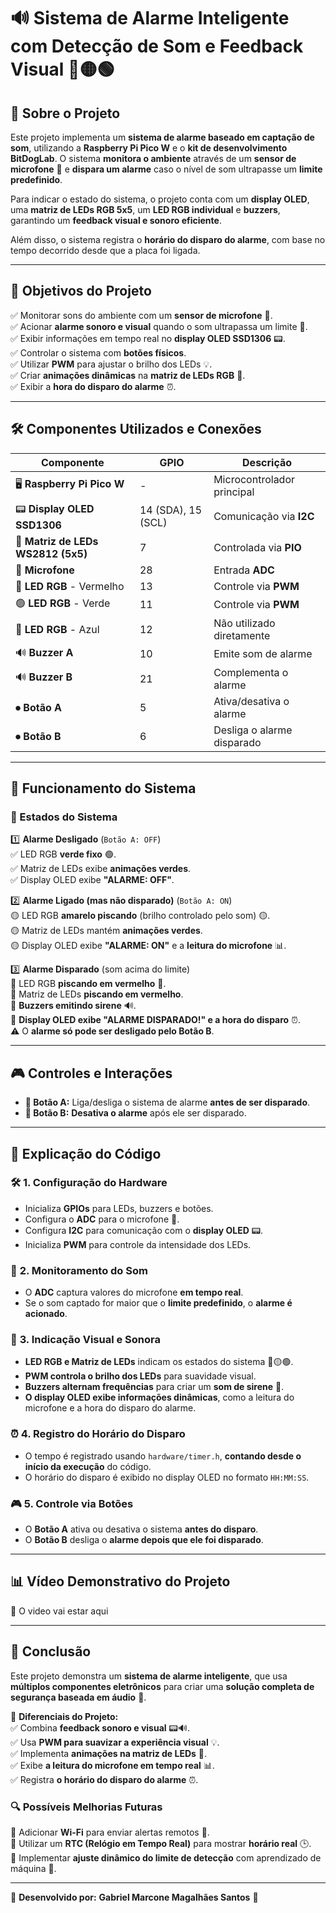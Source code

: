 # 🔊 Sistema de Alarme Inteligente com Detecção de Som e Feedback Visual 🔴🟡🟢  

## 📖 Sobre o Projeto  
Este projeto implementa um **sistema de alarme baseado em captação de som**, utilizando a **Raspberry Pi Pico W** e o **kit de desenvolvimento BitDogLab**. O sistema **monitora o ambiente** através de um **sensor de microfone** 🎤 e **dispara um alarme** caso o nível de som ultrapasse um **limite predefinido**.  

Para indicar o estado do sistema, o projeto conta com um **display OLED**, uma **matriz de LEDs RGB 5x5**, um **LED RGB individual** e **buzzers**, garantindo um **feedback visual e sonoro eficiente**.  

Além disso, o sistema registra o **horário do disparo do alarme**, com base no tempo decorrido desde que a placa foi ligada.  

---

## 🎯 Objetivos do Projeto  
✅ Monitorar sons do ambiente com um **sensor de microfone** 🎤.  
✅ Acionar **alarme sonoro e visual** quando o som ultrapassa um limite 🚨.  
✅ Exibir informações em tempo real no **display OLED SSD1306** 📟.  
✅ Controlar o sistema com **botões físicos**.  
✅ Utilizar **PWM** para ajustar o brilho dos LEDs 💡.  
✅ Criar **animações dinâmicas** na **matriz de LEDs RGB** 🎇.  
✅ Exibir a **hora do disparo do alarme** ⏰.  

---

## 🛠️ **Componentes Utilizados e Conexões**  

| **Componente**                 | **GPIO**  | **Descrição** |
|--------------------------------|----------|--------------|
| 🖥 **Raspberry Pi Pico W**     | -        | Microcontrolador principal |
| 📟 **Display OLED SSD1306**    | 14 (SDA), 15 (SCL) | Comunicação via **I2C** |
| 🔲 **Matriz de LEDs WS2812 (5x5)** | 7 | Controlada via **PIO** |
| 🎤 **Microfone**               | 28       | Entrada **ADC** |
| 🔴 **LED RGB** - Vermelho      | 13       | Controle via **PWM** |
| 🟢 **LED RGB** - Verde         | 11       | Controle via **PWM** |
| 🔵 **LED RGB** - Azul          | 12       | Não utilizado diretamente |
| 🔊 **Buzzer A**                | 10       | Emite som de alarme |
| 🔊 **Buzzer B**                | 21       | Complementa o alarme |
| ⏺ **Botão A**                 | 5        | Ativa/desativa o alarme |
| ⏺ **Botão B**                 | 6        | Desliga o alarme disparado |

---

## 🚀 **Funcionamento do Sistema**  

### **🔄 Estados do Sistema**  

1️⃣ **Alarme Desligado** (`Botão A: OFF`)  
✅ LED RGB **verde fixo** 🟢.  
✅ Matriz de LEDs exibe **animações verdes**.  
✅ Display OLED exibe **"ALARME: OFF"**.  

2️⃣ **Alarme Ligado (mas não disparado)** (`Botão A: ON`)  
🟡 LED RGB **amarelo piscando** (brilho controlado pelo som) 🟡.  
🟡 Matriz de LEDs mantém **animações verdes**.  
🟡 Display OLED exibe **"ALARME: ON"** e a **leitura do microfone** 📊.  

3️⃣ **Alarme Disparado** (som acima do limite)  
🔴 LED RGB **piscando em vermelho** 🔴.  
🔴 Matriz de LEDs **piscando em vermelho**.  
🔴 **Buzzers emitindo sirene** 🔊.  
🔴 **Display OLED exibe "ALARME DISPARADO!" e a hora do disparo** ⏰.  
⚠️ O **alarme só pode ser desligado pelo Botão B**.  

---

## 🎮 **Controles e Interações**  

- **🔘 Botão A:** Liga/desliga o sistema de alarme **antes de ser disparado**.  
- **🔘 Botão B:** **Desativa o alarme** após ele ser disparado.  

---

## 📜 **Explicação do Código**  

### 🛠 **1. Configuração do Hardware**  
- Inicializa **GPIOs** para LEDs, buzzers e botões.  
- Configura o **ADC** para o microfone 🎤.  
- Configura **I2C** para comunicação com o **display OLED** 📟.  
- Inicializa **PWM** para controle da intensidade dos LEDs.  

### 📡 **2. Monitoramento do Som**  
- O **ADC** captura valores do microfone **em tempo real**.  
- Se o som captado for maior que o **limite predefinido**, o **alarme é acionado**.  

### 🎇 **3. Indicação Visual e Sonora**  
- **LED RGB e Matriz de LEDs** indicam os estados do sistema 🔴🟡🟢.  
- **PWM controla o brilho dos LEDs** para suavidade visual.  
- **Buzzers alternam frequências** para criar um **som de sirene** 🚨.  
- **O display OLED exibe informações dinâmicas**, como a leitura do microfone e a hora do disparo do alarme.  

### ⏰ **4. Registro do Horário do Disparo**  
- O tempo é registrado usando `hardware/timer.h`, **contando desde o início da execução** do código.  
- O horário do disparo é exibido no display OLED no formato `HH:MM:SS`.  

### 🎮 **5. Controle via Botões**  
- O **Botão A** ativa ou desativa o sistema **antes do disparo**.  
- O **Botão B** desliga o **alarme depois que ele foi disparado**.  

---

## 📊 **Vídeo Demonstrativo do Projeto**  

📸 O video vai estar aqui

---

## 📌 **Conclusão**  
Este projeto demonstra um **sistema de alarme inteligente**, que usa **múltiplos componentes eletrônicos** para criar uma **solução completa de segurança baseada em áudio** 🎤.  

🔹 **Diferenciais do Projeto:**  
✅ Combina **feedback sonoro e visual** 📟🔊.  
✅ Usa **PWM para suavizar a experiência visual** 💡.  
✅ Implementa **animações na matriz de LEDs** 🎇.  
✅ Exibe **a leitura do microfone em tempo real** 📊.  
✅ Registra **o horário do disparo do alarme** ⏰.  

### 🔍 **Possíveis Melhorias Futuras**  
🚀 Adicionar **Wi-Fi** para enviar alertas remotos 📡.  
🚀 Utilizar um **RTC (Relógio em Tempo Real)** para mostrar **horário real** 🕒.  
🚀 Implementar **ajuste dinâmico do limite de detecção** com aprendizado de máquina 🤖.  

---

📌 **Desenvolvido por:** **Gabriel Marcone Magalhães Santos** 🚀